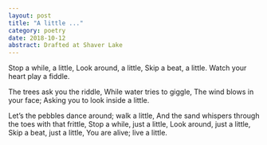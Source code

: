```yaml
---
layout: post
title: "A little ..."
category: poetry
date: 2018-10-12
abstract: Drafted at Shaver Lake
---
```


Stop a while, a little,
Look around, a little,
Skip a beat, a little. 
Watch your heart play a fiddle.

The trees ask you the riddle,
While water tries to giggle,
The wind blows in your face;
Asking you to look inside a little.

Let’s the pebbles dance around; 
walk a little,
And the sand whispers through the toes with that frittle,
Stop a while, just a little,
Look around, just a little,
Skip a beat, just a little,
You are alive; live a little. 
